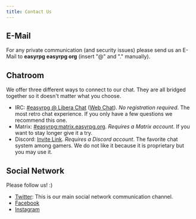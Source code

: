 ```yaml
---
title: Contact Us
---
```


<div class="info" markdown="1">

## E-Mail

For any private communication (and security issues) please send us an E-Mail to **easyrpg easyrpg org** (insert "@" and "." manually).

## Chatroom

We offer three different ways to connect to our chat. They are all bridged together so it doesn't matter what you choose.

- IRC: [#easyrpg @ Libera Chat](ircs://irc.libera.chat/easyrpg "#easyrpg IRC") ([Web Chat](/contact/irc "Web Chat")). _No registration required_. The most retro chat experience. If you only have a few questions we recommend this one.
- Matrix: [#easyrpg:matrix.easyrpg.org](https://app.element.io/#/room/%23easyrpg:matrix.easyrpg.org "Matrix Chat"). _Requires a Matrix account_. If you want to stay longer give it a try.
- Discord: [Invite Link](https://discord.com/invite/NrC8yGCgqj "Discord Chat"). _Requires a Discord account_. The favorite chat system among gamers. We do not like it because it is proprietary but you may use it.

## Social Network

Please follow us! :)

- [Twitter](https://twitter.com/easyrpg/ "Twitter"): This is our main social network communication channel.
- [Facebook](https://www.facebook.com/easyrpgofficial/ "Facebook")
- [Instagram](https://www.instagram.com/easyrpg_org/ "Instagram")

</div>
